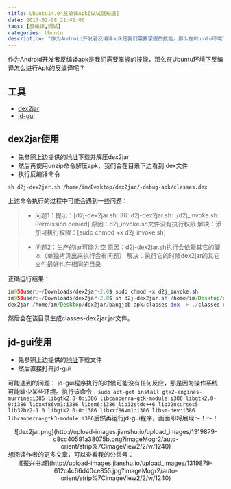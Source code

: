 ```yaml
---
title: Ubuntu14.04反编译Apk[试试就知道]
date: 2017-02-08 21:42:00
tags: [反编译,调试]
categories: Ubuntu
description: "作为Android开发者反编译apk是我们需要掌握的技能，那么在Ubuntu环境下反编译怎么进行Apk的反编译呢"
---
```


作为Android开发者反编译apk是我们需要掌握的技能，那么在Ubuntu环境下反编译怎么进行Apk的反编译呢？

工具
---
- [dex2jar](https://sourceforge.net/projects/dex2jar/)
- [jd-gui](http://jd.benow.ca/jd-gui/downloads/jd-gui-0.3.5.linux.i686.tar.gz)

dex2jar使用
---
- 先参照上边提供的[地址](https://sourceforge.net/projects/dex2jar/)下载并解压dex2jar
- 然后再使用unzip命令解压apk，我们会在目录下边看到.dex文件
- 执行反编译命令

```
sh d2j-dex2jar.sh /home/im/Desktop/dex2jar/-debug-apk/classes.dex
```

上述命令执行的过程中可能会遇到一些问题：

>- 问题1：提示：[d2j-dex2jar.sh: 36: d2j-dex2jar.sh: ./d2j_invoke.sh: Permission denied]
原因：d2j_invoke.sh文件没有执行权限
解决：添加可执行权限：[sudo chmod +x d2j_invoke.sh]


>- 问题2：生产的jar可能为空
原因：d2j-dex2jar.sh执行会依赖其它的脚本（单独拷贝出来执行会有问题）
解决：执行它的时候dex2jar的其它文件最好也在相同的目录

正确运行结果：
```java
im@58user:~/Downloads/dex2jar-2.0$ sudo chmod +x d2j_invoke.sh
im@58user:~/Downloads/dex2jar-2.0$ sh d2j-dex2jar.sh /home/im/Desktop/dex2jar/bangjob-apk/classes.dex
dex2jar /home/im/Desktop/dex2jar/bangjob-apk/classes.dex -> ./classes-dex2jar.jar
```
然后会在该目录生成classes-dex2jar.jar文件。


jd-gui使用
---
- 先参照上边提供的[地址](http://jd.benow.ca/jd-gui/downloads/jd-gui-0.3.5.linux.i686.tar.gz)下载文件
- 然后直接打开jd-gui

可能遇到的问题：
jd-gui程序执行的时候可能没有任何反应，那是因为操作系统可能缺少某些环境。执行该命令：```sudo apt-get install gtk2-engines-murrine:i386 libgtk2.0-0:i386 libcanberra-gtk-module:i386 libgtk2.0-0:i386 libxxf86vm1:i386 libsm6:i386 lib32stdc++6 lib32ncurses5 lib32bz2-1.0 libgtk2.0-0:i386 libxxf86vm1:i386 libsm-dev:i386 libcanberra-gtk3-module:i386```后然再运行jd-gui程序，画面即将展现～！～！

<center>![dex2jar.png](http://upload-images.jianshu.io/upload_images/1319879-c8cc40591a38075b.png?imageMogr2/auto-orient/strip%7CimageView2/2/w/1240)</center>
想阅读作者的更多文章，可以查看我的公共号：

<center>![振兴书城](http://upload-images.jianshu.io/upload_images/1319879-612c4c66d40ce855.jpg?imageMogr2/auto-orient/strip%7CimageView2/2/w/1240)</center>